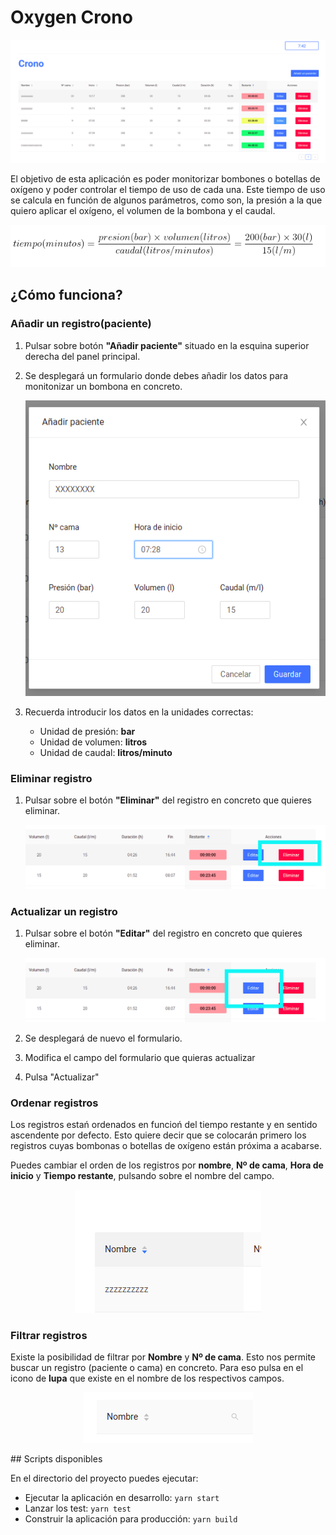 # Oxygen Crono

![Aplicación](images/app.png "Aplicación")

El objetivo de esta aplicación es poder monitorizar bombones o botellas de oxígeno y poder controlar el tiempo de uso de cada una.
Este tiempo de uso se calcula en función de algunos parámetros, como son, la presión a la que quiero aplicar el oxígeno, el volumen de la bombona y el caudal.

<center>

![Cálculo tiempo](images/calculate.png "Cálculo")

</center>

## ¿Cómo funciona?

### Añadir un registro(paciente)

1. Pulsar sobre botón **"Añadir paciente"** situado en la esquina superior derecha del panel principal.
2. Se desplegará un formulario donde debes añadir los datos para monitonizar un bombona en concreto.

   ![Añadir paciente](images/add_patient.png "Añadir paciente")

3. Recuerda introducir los datos en la unidades correctas:
   - Unidad de presión: **bar**
   - Unidad de volumen: **litros**
   - Unidad de caudal: **litros/minuto**

### Eliminar registro

1. Pulsar sobre el botón **"Eliminar"** del registro en concreto que quieres eliminar.

   ![Eliminar registro](images/delete.png "Eliminar registro")

### Actualizar un registro

1. Pulsar sobre el botón **"Editar"** del registro en concreto que quieres eliminar.

   ![Actualizar registro](images/update.png "Actualizar un registro")

2. Se desplegará de nuevo el formulario.
3. Modifica el campo del formulario que quieras actualizar
4. Pulsa "Actualizar"

### Ordenar registros

Los registros estań ordenados en funcioń del tiempo restante y en sentido ascendente por defecto.
Esto quiere decir que se colocarán primero los registros cuyas bombonas o botellas de oxígeno están próxima a acabarse.

Puedes cambiar el orden de los registros por **nombre**, **Nº de cama**, **Hora de inicio** y **Tiempo restante**, pulsando sobre el nombre del campo.

<center>

![Ordenar registro](images/order.png "Ordenar registros")

</center>

### Filtrar registros

Existe la posibilidad de filtrar por **Nombre** y **Nº de cama**. Esto nos permite buscar un registro (paciente o cama) en concreto.
Para eso pulsa en el icono de **lupa** que existe en el nombre de los respectivos campos.

<center>

![Buscar registro](images/filters.png "Buscar registro")

</center>
## Scripts disponibles

En el directorio del proyecto puedes ejecutar:

- Ejecutar la aplicación en desarrollo: `yarn start`
- Lanzar los test: `yarn test`
- Construir la aplicación para producción: `yarn build`
